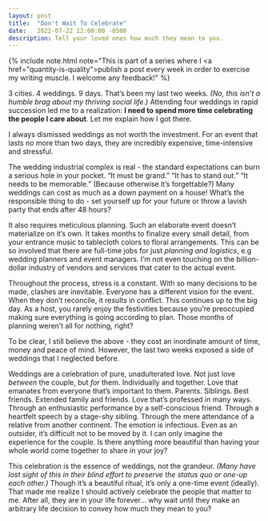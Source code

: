 ```yaml
---
layout: post
title:  "Don't Wait To Celebrate"
date:   2022-07-22 12:00:00 -0500
description: Tell your loved ones how much they mean to you.
---
```

{% include note.html note="This is part of a series where I <a href=\"quantity-is-quality\">publish a post every week in order to exercise my writing muscle</a>. I welcome any feedback!" %}

3 cities. 4 weddings. 9 days. That’s been my last two weeks. *(No, this isn’t a humble brag about my thriving social life.)* Attending four weddings in rapid succession led me to a realization: **I need to spend more time celebrating the people I care about**. Let me explain how I got there.

I always dismissed weddings as not worth the investment. For an event that lasts no more than two days, they are incredibly expensive, time-intensive and stressful.

The wedding industrial complex is real - the standard expectations can burn a serious hole in your pocket. “It must be grand.” “It has to stand out.” “It needs to be memorable.” (Because otherwise it’s forgettable?) Many weddings can cost as much as a down payment on a house! What’s the responsible thing to do - set yourself up for your future or throw a lavish party that ends after 48 hours?

It also requires meticulous planning. Such an elaborate event doesn’t materialize on it’s own. It takes months to finalize every small detail, from your entrance music to tablecloth colors to floral arrangements. This can be so involved that there are full-time jobs for just *planning and logistics*, e.g wedding planners and event managers. I’m not even touching on the billion-dollar industry of vendors and services that cater to the actual event.

Throughout the process, stress is a constant. With so many decisions to be made, clashes are inevitable. Everyone has a different vision for the event. When they don’t reconcile, it results in conflict. This continues up to the big day. As a host, you rarely enjoy the festivities because you’re preoccupied making sure everything is going according to plan. Those months of planning weren’t all for nothing, right?

To be clear, I still believe the above - they cost an inordinate amount of time, money and peace of mind. However, the last two weeks exposed a side of weddings that I neglected before.

Weddings are a celebration of pure, unadulterated love. Not just love *between* the couple, but *for* them. Individually and together. Love that emanates from everyone that’s important to them. Parents. Siblings. Best friends. Extended family and friends. Love that’s professed in many ways. Through an enthusiastic performance by a self-conscious friend. Through a heartfelt speech by a stage-shy sibling. Through the mere attendance of a relative from another continent. The emotion is infectious. Even as an outsider, it’s difficult not to be moved by it. I can only imagine the experience for the couple. Is there anything more beautiful than having your whole world come together to share in your joy?

This celebration is the essence of weddings, not the grandeur. *(Many have lost sight of this in their blind effort to preserve the status quo or one-up each other.)* Though it’s a beautiful ritual, it’s only a one-time event (ideally). That made me realize I should actively celebrate the people that matter to me. After all, they are in your life forever… why wait until they make an arbitrary life decision to convey how much they mean to you?
